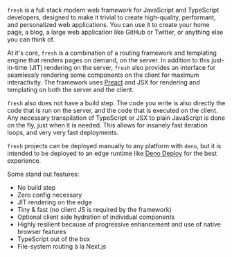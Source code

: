 `fresh` is a full stack modern web framework for JavaScript and TypeScript
developers, designed to make it trivial to create high-quality, performant, and
personalized web applications. You can use it to create your home page, a blog,
a large web application like GitHub or Twitter, or anything else you can think
of.

At it's core, `fresh` is a combination of a routing framework and templating
engine that renders pages on demand, on the server. In addition to this
just-in-time (JIT) rendering on the server, `fresh` also provides an interface
for seamlessly rendering some components on the client for maximum
interactivity. The framework uses [Preact][preact] and JSX for rendering and
templating on both the server and the client.

`fresh` also does not have a build step. The code you write is also directly the
code that is run on the server, and the code that is executed on the client. Any
necessary transpilation of TypeScript or JSX to plain JavaScript is done on the
fly, just when it is needed. This allows for insanely fast iteration loops, and
very very fast deployments.

`fresh` projects can be deployed manually to any platform with `deno`, but it is
intended to be deployed to an edge runtime like [Deno Deploy][deno-deploy] for
the best experience.

Some stand out features:

- No build step
- Zero config necessary
- JIT rendering on the edge
- Tiny & fast (no client JS is required by the framework)
- Optional client side hydration of individual components
- Highly resilient because of progressive enhancement and use of native browser
  features
- TypeScript out of the box
- File-system routing à la Next.js

[preact]: https://preactjs.com
[deno-deploy]: https://deno.com/deploy

